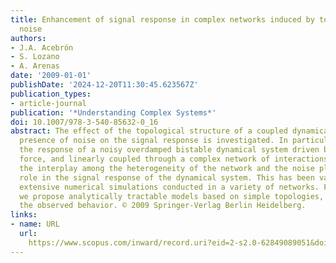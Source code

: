```yaml
---
title: Enhancement of signal response in complex networks induced by topology and
  noise
authors:
- J.A. Acebrón
- S. Lozano
- A. Arenas
date: '2009-01-01'
publishDate: '2024-12-20T11:30:45.623567Z'
publication_types:
- article-journal
publication: '*Understanding Complex Systems*'
doi: 10.1007/978-3-540-85632-0_16
abstract: The effect of the topological structure of a coupled dynamical system in
  presence of noise on the signal response is investigated. In particular, we consider
  the response of a noisy overdamped bistable dynamical system driven by a periodic
  force, and linearly coupled through a complex network of interactions. We find that
  the interplay among the heterogeneity of the network and the noise plays a crucial
  role in the signal response of the dynamical system. This has been validated by
  extensive numerical simulations conducted in a variety of networks. Furthermore,
  we propose analytically tractable models based on simple topologies, which explain
  the observed behavior. © 2009 Springer-Verlag Berlin Heidelberg.
links:
- name: URL
  url: 
    https://www.scopus.com/inward/record.uri?eid=2-s2.0-62849089051&doi=10.1007%2f978-3-540-85632-0_16&partnerID=40&md5=cc9c0a9312fa84d2b9abe555ffcc4b04
---
```

